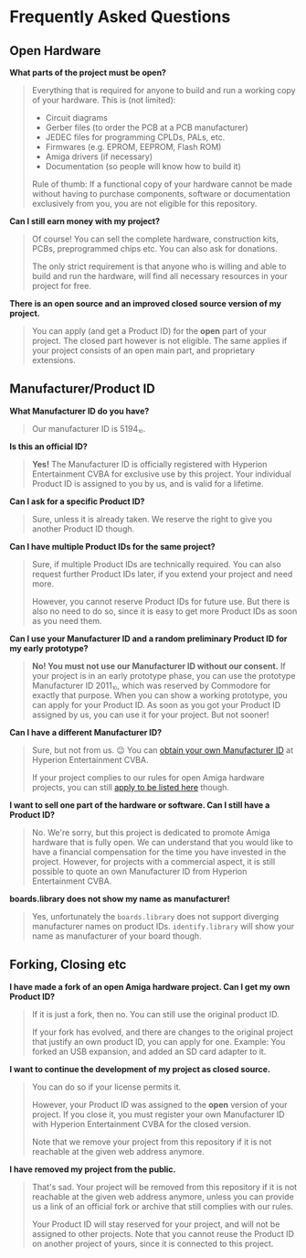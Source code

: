 # Frequently Asked Questions

## Open Hardware

**What parts of the project must be open?**

> Everything that is required for anyone to build and run a working copy of your hardware. This is (not limited):
>
> * Circuit diagrams
> * Gerber files (to order the PCB at a PCB manufacturer)
> * JEDEC files for programming CPLDs, PALs, etc.
> * Firmwares (e.g. EPROM, EEPROM, Flash ROM)
> * Amiga drivers (if necessary)
> * Documentation (so people will know how to build it)
>
> Rule of thumb: If a functional copy of your hardware cannot be made without having to purchase components, software or documentation exclusively from you, you are not eligible for this repository.

**Can I still earn money with my project?**

> Of course! You can sell the complete hardware, construction kits, PCBs, preprogrammed chips etc. You can also ask for donations.
>
> The only strict requirement is that anyone who is willing and able to build and run the hardware, will find all necessary resources in your project for free.

**There is an open source and an improved closed source version of my project.**

> You can apply (and get a Product ID) for the **open** part of your project. The closed part however is not eligible. The same applies if your project consists of an open main part, and proprietary extensions.

## Manufacturer/Product ID

**What Manufacturer ID do you have?**

> Our manufacturer ID is 5194⏨.

**Is this an official ID?**

> **Yes!** The Manufacturer ID is officially registered with Hyperion Entertainment CVBA for exclusive use by this project. Your individual Product ID is assigned to you by us, and is valid for a lifetime.

**Can I ask for a specific Product ID?**

> Sure, unless it is already taken. We reserve the right to give you another Product ID though.

**Can I have multiple Product IDs for the same project?**

> Sure, if multiple Product IDs are technically required. You can also request further Product IDs later, if you extend your project and need more.
>
> However, you cannot reserve Product IDs for future use. But there is also no need to do so, since it is easy to get more Product IDs as soon as you need them.

**Can I use your Manufacturer ID and a random preliminary Product ID for my early prototype?**

> **No! You must not use our Manufacturer ID without our consent.** If your project is in an early prototype phase, you can use the prototype Manufacturer ID 2011⏨, which was reserved by Commodore for exactly that purpose. When you can show a working prototype, you can apply for your Product ID. As soon as you got your Product ID assigned by us, you can use it for your project. But not sooner!

**Can I have a different Manufacturer ID?**

> Sure, but not from us. 😉 You can [obtain your own Manufacturer ID](https://wiki.amigaos.net/wiki/Amiga_Hardware_Manufacturer_ID_Registry) at Hyperion Entertainment CVBA.
>
> If your project complies to our rules for open Amiga hardware projects, you can still [apply to be listed here](application.md) though.

**I want to sell one part of the hardware or software. Can I still have a Product ID?**

> No. We're sorry, but this project is dedicated to promote Amiga hardware that is fully open. We can understand that you would like to have a financial compensation for the time you have invested in the project. However, for projects with a commercial aspect, it is still possible to quote an own Manufacturer ID from Hyperion Entertainment CVBA.

**boards.library does not show my name as manufacturer!**

> Yes, unfortunately the `boards.library` does not support diverging manufacturer names on product IDs. `identify.library` will show your name as manufacturer of your board though.

## Forking, Closing etc

**I have made a fork of an open Amiga hardware project. Can I get my own Product ID?**

> If it is just a fork, then no. You can still use the original product ID.
> 
> If your fork has evolved, and there are changes to the original project that justify an own product ID, you can apply for one. Example: You forked an USB expansion, and added an SD card adapter to it.

**I want to continue the development of my project as closed source.**

> You can do so if your license permits it.
>
> However, your Product ID was assigned to the **open** version of your project. If you close it, you must register your own Manufacturer ID with Hyperion Entertainment CVBA for the closed version.
>
> Note that we remove your project from this repository if it is not reachable at the given web address anymore.

**I have removed my project from the public.**

> That's sad. Your project will be removed from this repository if it is not reachable at the given web address anymore, unless you can provide us a link of an official fork or archive that still complies with our rules.
>
> Your Product ID will stay reserved for your project, and will not be assigned to other projects. Note that you cannot reuse the Product ID on another project of yours, since it is connected to this project.
